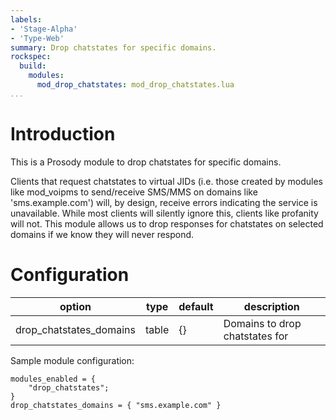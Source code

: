 ```yaml
---
labels:
- 'Stage-Alpha'
- 'Type-Web'
summary: Drop chatstates for specific domains.
rockspec:
  build:
    modules:
      mod_drop_chatstates: mod_drop_chatstates.lua
...
```


Introduction
============

This is a Prosody module to drop chatstates for specific domains.

Clients that request chatstates to virtual JIDs (i.e. those created by
modules like mod\_voipms to send/receive SMS/MMS on domains like
'sms.example.com') will, by design, receive errors indicating the
service is unavailable. While most clients will silently ignore this,
clients like profanity will not. This module allows us to drop responses
for chatstates on selected domains if we know they will never respond.

Configuration
=============

| option                    | type   | default | description
|---------------------------|--------|---------|-------------------------------|
| drop\_chatstates\_domains | table  | {}      | Domains to drop chatstates for

Sample module configuration:

```
modules_enabled = {
    "drop_chatstates";
}
drop_chatstates_domains = { "sms.example.com" }
```
